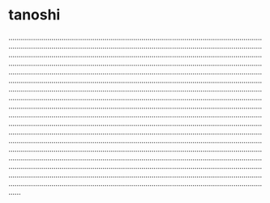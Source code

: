 # tanoshi

..............................................................................................................................................................................................................................................................................................................................................................................................................................................................................................................................................................................................................................................................................................................................................................................................................................................................................................................................................................................................................................................................................................................................................................................................................................................................................................................................................................................................................................................................................................................................................................................................................................................................................................................................................................................................................................................................................................................................................................................................................................................................................................................................................................................................................................................................................................................................